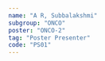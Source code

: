 ```yaml
---
name: "A R, Subbalakshmi"
subgroup: "ONCO"
poster: "ONCO-2"
tag: "Poster Presenter"
code: "PS01"
---
```

